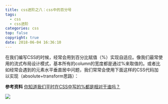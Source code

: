 ```yaml
---
title: css进阶之八：css中的百分号
tags:
  - css
  - css进阶
categories: css
top: false
copyright: true
date: 2018-06-04 16:36:10
---
```

在我们编写CSS的时候，经常会用到百分比赋值（%）实现自适应。像我们最常使用的流式布局设计模式，基本所有的column的宽度都是通过%来取值的。或者比如经常会遇到的元素水平垂直居中问题，我们常常会使用下面这样的CSS代码加以实现（absolute+transform思路）：

<!--more-->



**参考资料**
[你知道我们平时在CSS中写的%都是相对于谁吗？](https://juejin.im/post/5b0bc994f265da092918d421)

![](http://oankigr4l.bkt.clouddn.com/wexin.png)